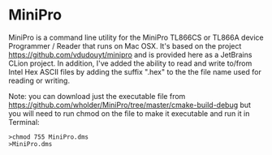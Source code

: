 # MiniPro
MiniPro is a command line utility for the MiniPro TL866CS or TL866A device Programmer / Reader that runs on Mac OSX.  It's based on the project https://github.com/vdudouyt/minipro and is provided here as a JetBrains CLion project.  In addition, I've added the ability to read and write to/from Intel Hex ASCII files by adding the suffix ".hex" to the the file name used for reading or writing.

Note: you can download just the executable file from https://github.com/wholder/MiniPro/tree/master/cmake-build-debug but you will need to run chmod on the file to make it executable and run it in Terminal:

    >chmod 755 MiniPro.dms
    >MiniPro.dms
